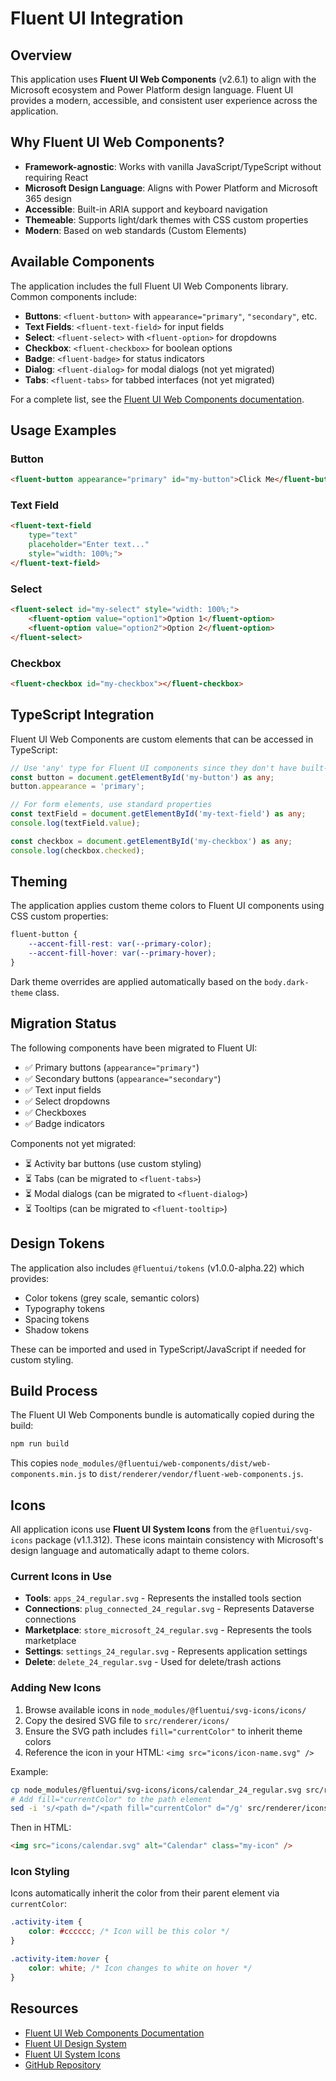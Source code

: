 # Fluent UI Integration

## Overview

This application uses **Fluent UI Web Components** (v2.6.1) to align with the Microsoft ecosystem and Power Platform design language. Fluent UI provides a modern, accessible, and consistent user experience across the application.

## Why Fluent UI Web Components?

- **Framework-agnostic**: Works with vanilla JavaScript/TypeScript without requiring React
- **Microsoft Design Language**: Aligns with Power Platform and Microsoft 365 design
- **Accessible**: Built-in ARIA support and keyboard navigation
- **Themeable**: Supports light/dark themes with CSS custom properties
- **Modern**: Based on web standards (Custom Elements)

## Available Components

The application includes the full Fluent UI Web Components library. Common components include:

- **Buttons**: `<fluent-button>` with `appearance="primary"`, `"secondary"`, etc.
- **Text Fields**: `<fluent-text-field>` for input fields
- **Select**: `<fluent-select>` with `<fluent-option>` for dropdowns
- **Checkbox**: `<fluent-checkbox>` for boolean options
- **Badge**: `<fluent-badge>` for status indicators
- **Dialog**: `<fluent-dialog>` for modal dialogs (not yet migrated)
- **Tabs**: `<fluent-tabs>` for tabbed interfaces (not yet migrated)

For a complete list, see the [Fluent UI Web Components documentation](https://learn.microsoft.com/en-us/fluent-ui/web-components/).

## Usage Examples

### Button

```html
<fluent-button appearance="primary" id="my-button">Click Me</fluent-button>
```

### Text Field

```html
<fluent-text-field 
    type="text" 
    placeholder="Enter text..." 
    style="width: 100%;">
</fluent-text-field>
```

### Select

```html
<fluent-select id="my-select" style="width: 100%;">
    <fluent-option value="option1">Option 1</fluent-option>
    <fluent-option value="option2">Option 2</fluent-option>
</fluent-select>
```

### Checkbox

```html
<fluent-checkbox id="my-checkbox"></fluent-checkbox>
```

## TypeScript Integration

Fluent UI Web Components are custom elements that can be accessed in TypeScript:

```typescript
// Use 'any' type for Fluent UI components since they don't have built-in TypeScript definitions
const button = document.getElementById('my-button') as any;
button.appearance = 'primary';

// For form elements, use standard properties
const textField = document.getElementById('my-text-field') as any;
console.log(textField.value);

const checkbox = document.getElementById('my-checkbox') as any;
console.log(checkbox.checked);
```

## Theming

The application applies custom theme colors to Fluent UI components using CSS custom properties:

```css
fluent-button {
    --accent-fill-rest: var(--primary-color);
    --accent-fill-hover: var(--primary-hover);
}
```

Dark theme overrides are applied automatically based on the `body.dark-theme` class.

## Migration Status

The following components have been migrated to Fluent UI:

- ✅ Primary buttons (`appearance="primary"`)
- ✅ Secondary buttons (`appearance="secondary"`)
- ✅ Text input fields
- ✅ Select dropdowns
- ✅ Checkboxes
- ✅ Badge indicators

Components not yet migrated:

- ⏳ Activity bar buttons (use custom styling)
- ⏳ Tabs (can be migrated to `<fluent-tabs>`)
- ⏳ Modal dialogs (can be migrated to `<fluent-dialog>`)
- ⏳ Tooltips (can be migrated to `<fluent-tooltip>`)

## Design Tokens

The application also includes `@fluentui/tokens` (v1.0.0-alpha.22) which provides:

- Color tokens (grey scale, semantic colors)
- Typography tokens
- Spacing tokens
- Shadow tokens

These can be imported and used in TypeScript/JavaScript if needed for custom styling.

## Build Process

The Fluent UI Web Components bundle is automatically copied during the build:

```bash
npm run build
```

This copies `node_modules/@fluentui/web-components/dist/web-components.min.js` to `dist/renderer/vendor/fluent-web-components.js`.

## Icons

All application icons use **Fluent UI System Icons** from the `@fluentui/svg-icons` package (v1.1.312). These icons maintain consistency with Microsoft's design language and automatically adapt to theme colors.

### Current Icons in Use

- **Tools**: `apps_24_regular.svg` - Represents the installed tools section
- **Connections**: `plug_connected_24_regular.svg` - Represents Dataverse connections
- **Marketplace**: `store_microsoft_24_regular.svg` - Represents the tools marketplace
- **Settings**: `settings_24_regular.svg` - Represents application settings
- **Delete**: `delete_24_regular.svg` - Used for delete/trash actions

### Adding New Icons

1. Browse available icons in `node_modules/@fluentui/svg-icons/icons/`
2. Copy the desired SVG file to `src/renderer/icons/`
3. Ensure the SVG path includes `fill="currentColor"` to inherit theme colors
4. Reference the icon in your HTML: `<img src="icons/icon-name.svg" />`

Example:
```bash
cp node_modules/@fluentui/svg-icons/icons/calendar_24_regular.svg src/renderer/icons/calendar.svg
# Add fill="currentColor" to the path element
sed -i 's/<path d="/<path fill="currentColor" d="/g' src/renderer/icons/calendar.svg
```

Then in HTML:
```html
<img src="icons/calendar.svg" alt="Calendar" class="my-icon" />
```

### Icon Styling

Icons automatically inherit the color from their parent element via `currentColor`:

```css
.activity-item {
    color: #cccccc; /* Icon will be this color */
}

.activity-item:hover {
    color: white; /* Icon changes to white on hover */
}
```

## Resources

- [Fluent UI Web Components Documentation](https://learn.microsoft.com/en-us/fluent-ui/web-components/)
- [Fluent UI Design System](https://fluent2.microsoft.design/)
- [Fluent UI System Icons](https://github.com/microsoft/fluentui-system-icons)
- [GitHub Repository](https://github.com/microsoft/fluentui/tree/master/packages/web-components)
